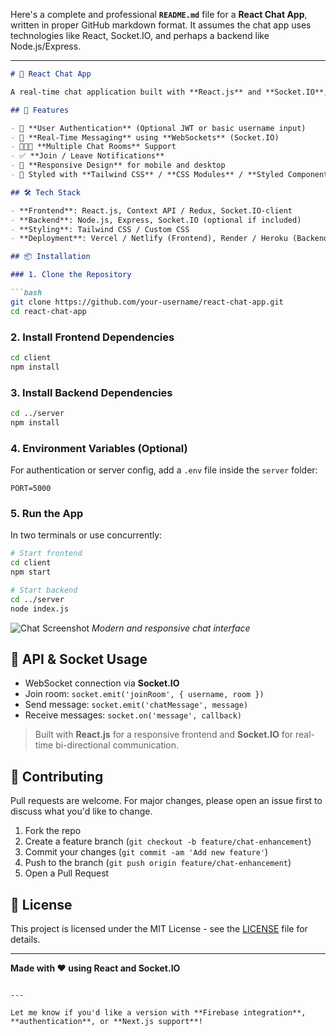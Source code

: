 Here's a complete and professional **`README.md`** file for a **React Chat App**, written in proper GitHub markdown format. It assumes the chat app uses technologies like React, Socket.IO, and perhaps a backend like Node.js/Express.

---

````markdown
# 💬 React Chat App

A real-time chat application built with **React.js** and **Socket.IO**, enabling users to communicate instantly across dynamic chat rooms. This app is responsive, fast, and built for seamless messaging.

## 🚀 Features

- 🔐 **User Authentication** (Optional JWT or basic username input)
- 💬 **Real-Time Messaging** using **WebSockets** (Socket.IO)
- 🧑‍🤝‍🧑 **Multiple Chat Rooms** Support
- ✅ **Join / Leave Notifications**
- 📱 **Responsive Design** for mobile and desktop
- 🎨 Styled with **Tailwind CSS** / **CSS Modules** / **Styled Components**

## 🛠️ Tech Stack

- **Frontend**: React.js, Context API / Redux, Socket.IO-client
- **Backend**: Node.js, Express, Socket.IO (optional if included)
- **Styling**: Tailwind CSS / Custom CSS
- **Deployment**: Vercel / Netlify (Frontend), Render / Heroku (Backend)

## 📦 Installation

### 1. Clone the Repository

```bash
git clone https://github.com/your-username/react-chat-app.git
cd react-chat-app
````

### 2. Install Frontend Dependencies

```bash
cd client
npm install
```

### 3. Install Backend Dependencies

```bash
cd ../server
npm install
```

### 4. Environment Variables (Optional)

For authentication or server config, add a `.env` file inside the `server` folder:

```
PORT=5000
```

### 5. Run the App

In two terminals or use concurrently:

```bash
# Start frontend
cd client
npm start
```

```bash
# Start backend
cd ../server
node index.js
```

![Chat Screenshot](./screenshots/chat-ui.png)
*Modern and responsive chat interface*

## 📄 API & Socket Usage

* WebSocket connection via **Socket.IO**
* Join room: `socket.emit('joinRoom', { username, room })`
* Send message: `socket.emit('chatMessage', message)`
* Receive messages: `socket.on('message', callback)`

> Built with **React.js** for a responsive frontend and **Socket.IO** for real-time bi-directional communication.

## 🙌 Contributing

Pull requests are welcome. For major changes, please open an issue first to discuss what you'd like to change.

1. Fork the repo
2. Create a feature branch (`git checkout -b feature/chat-enhancement`)
3. Commit your changes (`git commit -am 'Add new feature'`)
4. Push to the branch (`git push origin feature/chat-enhancement`)
5. Open a Pull Request

## 📄 License

This project is licensed under the MIT License - see the [LICENSE](LICENSE) file for details.

---

**Made with ❤️ using React and Socket.IO**

```

---

Let me know if you'd like a version with **Firebase integration**, **authentication**, or **Next.js support**!
```


